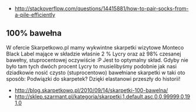 - http://stackoverflow.com/questions/14415881/how-to-pair-socks-from-a-pile-efficiently

## 100% bawełna

W ofercie Skarpetkowo.pl  mamy wykwintne skarpetki wizytowe Monteco Black Label mające w składzie właśnie 2 % Lycry oraz  aż 98% czesanej bawełny, stuprocentowej oczywiście :P  Jest to optymalny skład. Gdyby nie było tam tych dwóch procent Lycry to musielibyśmy podobnie jak nasi dziadkowie nosić czysto (stuprocentowo) bawełniane skarpetki w taki oto sposób:
Podwiązki do skarpetek? Dzięki elastanowi przeszły do historii!

- http://blog.skarpetkowo.pl/2010/09/14/skarpetki-100-bawelna/
- http://sklep.szarmant.pl/kategoria/skarpetki,1,default,asc,0,0,99999,0,191,0
